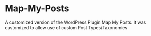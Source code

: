 # Map-My-Posts
A customized version of the WordPress Plugin Map My Posts. It was customized to allow use of custom Post Types/Taxonomies
